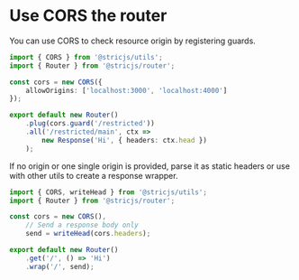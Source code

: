 # Use CORS the router
You can use CORS to check resource origin by registering guards.
```typescript
import { CORS } from '@stricjs/utils';
import { Router } from '@stricjs/router';

const cors = new CORS({
    allowOrigins: ['localhost:3000', 'localhost:4000']
});

export default new Router()
    .plug(cors.guard('/restricted'))
    .all('/restricted/main', ctx => 
        new Response('Hi', { headers: ctx.head })
    );
```

If no origin or one single origin is provided, parse it as static headers or 
use with other utils to create a response wrapper.
```typescript
import { CORS, writeHead } from '@stricjs/utils'; 
import { Router } from '@stricjs/router';

const cors = new CORS(),
    // Send a response body only
    send = writeHead(cors.headers);

export default new Router()
    .get('/', () => 'Hi')
    .wrap('/', send);
```
